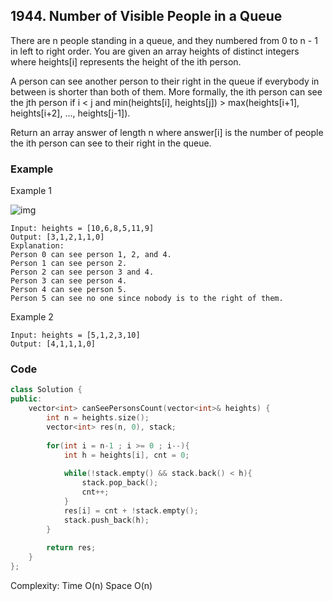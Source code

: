 ## 1944. Number of Visible People in a Queue

There are n people standing in a queue, and they numbered from 0 to n - 1 in left to right order. You are given an array heights of distinct integers where heights[i] represents the height of the ith person.

A person can see another person to their right in the queue if everybody in between is shorter than both of them. More formally, the ith person can see the jth person if i < j and min(heights[i], heights[j]) > max(heights[i+1], heights[i+2], ..., heights[j-1]).

Return an array answer of length n where answer[i] is the number of people the ith person can see to their right in the queue.

### Example

Example 1

![img](https://assets.leetcode.com/uploads/2021/05/29/queue-plane.jpg "img")

```text
Input: heights = [10,6,8,5,11,9]
Output: [3,1,2,1,1,0]
Explanation:
Person 0 can see person 1, 2, and 4.
Person 1 can see person 2.
Person 2 can see person 3 and 4.
Person 3 can see person 4.
Person 4 can see person 5.
Person 5 can see no one since nobody is to the right of them.
```

Example 2

```text
Input: heights = [5,1,2,3,10]
Output: [4,1,1,1,0]
```

### Code

```C++
class Solution {
public:
    vector<int> canSeePersonsCount(vector<int>& heights) {
        int n = heights.size();
        vector<int> res(n, 0), stack;  
        
        for(int i = n-1 ; i >= 0 ; i--){
            int h = heights[i], cnt = 0;
            
            while(!stack.empty() && stack.back() < h){
                stack.pop_back();
                cnt++;
            }
            res[i] = cnt + !stack.empty();
            stack.push_back(h);
        }
        
        return res;
    }
};
```

Complexity:
Time O(n)
Space O(n)
